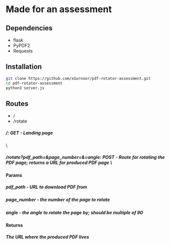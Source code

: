# Made for an assessment

## Dependencies
- flask
- PyPDF2
- Requests

## Installation
```bash
git clone https://github.com/xGurnoor/pdf-rotator-assessment.git
cd pdf-rotator-assessment
python3 server.js
```

## Routes
- /
- /rotate

##### /: GET - Landing page
\
##### /rotate?pdf_path=&page_number=&=angle: POST - Route for rotating the PDF page; returns a URL for produced PDF page \

#### Params
##### pdf_path - URL to download PDF from
##### page_number - the number of the page to rotate
##### angle - the angle to rotate the page by; should be multiple of 90

#### Returns
##### The URL where the produced PDF lives
